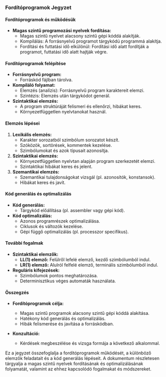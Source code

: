 ### Fordítóprogramok Jegyzet

#### Fordítóprogramok és működésük
- **Magas szintű programozási nyelvek fordítása:**
  - Magas szintű nyelvet alacsony szintű gépi kóddá alakítják.
  - Kompilálás: A forrásnyelvű programot tárgykódú programmá alakítja.
  - Fordítási és futtatási idő elkülönül: Fordítási idő alatt fordítják a programot, futtatási idő alatt hajtják végre.

#### Fordítóprogramok felépítése
- **Forrásnyelvű program:**
  - Forráskód fájlban tárolva.
- **Kompiláló folyamat:**
  - Elemzés (analízis): Forrásnyelvű program karaktereit elemzi.
  - Szintézis: Elemzés után tárgykódot generál.
- **Szintaktikai elemzés:**
  - A program struktúráját felismeri és ellenőrzi, hibákat keres.
  - Környezetfüggetlen nyelvtanokat használ.

#### Elemzés lépései
1. **Lexikális elemzés:**
   - Karakter sorozatból szimbólum sorozatot készít.
   - Szóközök, sortörések, kommentek kezelése.
   - Szimbólumokat és azok típusait azonosítja.
2. **Szintaktikai elemzés:**
   - Környezetfüggetlen nyelvtan alapján program szerkezetét elemzi.
   - Szintaktikai hibákat keres és jelent.
3. **Szemantikai elemzés:**
   - Szemantikai tulajdonságokat vizsgál (pl. azonosítók, konstansok).
   - Hibákat keres és javít.

#### Kód generálás és optimalizálás
- **Kód generálás:**
  - Tárgykód előállítása (pl. assembler vagy gépi kód).
- **Kód optimalizálás:**
  - Azonos programrészek optimalizálása.
  - Ciklusok és változók kezelése.
  - Gépi függő optimalizálás (pl. processzor specifikus).

#### További fogalmak
- **Szintaktikai elemzők:**
  - **LL(1) elemző:** Felülről lefelé elemző, kezdő szimbólumból indul.
  - **LR(1) elemző:** Alulról felfelé elemző, terminális szimbólumból indul.
- **Reguláris kifejezések:**
  - Szimbólumok pontos meghatározása.
  - Determinisztikus véges automaták használata.

#### Összegzés
- **Fordítóprogramok célja:**
  - Magas szintű programok alacsony szintű gépi kóddá alakítása.
  - Hatékony kód generálás és optimalizálás.
  - Hibák felismerése és javítása a forráskódban.

- **Konzultáció:**
  - Kérdések megbeszélése és vizsga formája a következő alkalommal.

Ez a jegyzet összefoglalja a fordítóprogramok működését, a különböző elemzők feladatait és a kód generálás lépéseit. A dokumentum részletesen tárgyalja a magas szintű nyelvek fordításának és optimalizálásának folyamatát, valamint az ehhez kapcsolódó fogalmakat és módszereket.